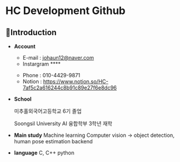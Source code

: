 # HC Development Github

## 👤Introduction

- **Account**
    - E-mail : johaun12@naver.com
    - Instargram ****
    
    [](https://www.instagram.com/haundcloud/)
    
    - Phone : 010-4429-9871
    - Notion : https://www.notion.so/HC-7af5c2a616244c8b91c89e27f6e8dc96
- **School**
    
    미추홀외국어고등학교 6기 졸업
    
    Soongsil University AI 융합학부 3학년 재학
    
- **Main study**
    Machine learning
    Computer vision -> object detection, human pose estimation
    backend
    
- **language**
    C, C++
    python
